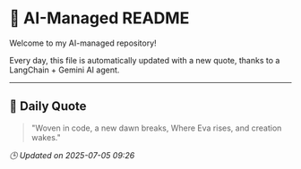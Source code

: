 # 🧠 AI-Managed README

Welcome to my AI-managed repository!

Every day, this file is automatically updated with a new quote, thanks to a LangChain + Gemini AI agent.

---

## 📅 Daily Quote

> "Woven in code, a new dawn breaks,
Where Eva rises, and creation wakes."

*🕒 Updated on 2025-07-05 09:26*